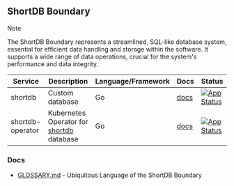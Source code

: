 ## ShortDB Boundary

> [!NOTE]
> The ShortDB Boundary represents a streamlined, SQL-like database system, essential for efficient data handling 
> and storage within the software. It supports a wide range of data operations, crucial for the system's performance 
> and data integrity.

| Service          | Description                                                                       | Language/Framework | Docs                                                         | Status                                                                                                                                                  |
|------------------|-----------------------------------------------------------------------------------|--------------------|--------------------------------------------------------------|---------------------------------------------------------------------------------------------------------------------------------------------------------|
| shortdb          | Custom database                                                                   | Go                 | [docs](./internal/boundaries/shortdb/shortdb/README.md)                | [![App Status](https://argo.shortlink.best/api/badge?name=shortldb&revision=true)](https://argo.shortlink.best/applications/shortldb)                   |                                                                          
| shortdb-operator | Kubernetes Operator for [shortdb](./internal/boundaries/shortdb/shortdb/README.md) database | Go                 | [docs](./internal/boundaries/shortdb/shortdb-operator/README.md)       | [![App Status](https://argo.shortlink.best/api/badge?name=shortldb-operator&revision=true)](https://argo.shortlink.best/applications/shortldb-operator) |                                                                 

### Docs

- [GLOSSARY.md](./GLOSSARY.md) - Ubiquitous Language of the ShortDB Boundary
